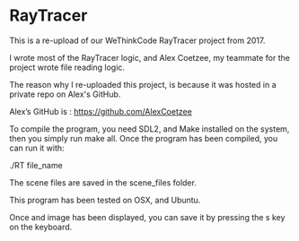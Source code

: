 # RayTracer

This is a re-upload of our WeThinkCode RayTracer project from 2017.

I wrote most of the RayTracer logic, and Alex Coetzee, my teammate for the
project wrote file reading logic.

The reason why I re-uploaded this project, is because it was hosted in a
private repo on Alex's GitHub.

Alex’s GitHub is : https://github.com/AlexCoetzee

To compile the program, you need SDL2, and Make installed on the system, then 
you simply run make all. Once the program has been compiled, you can run it
with:

./RT file_name

The scene files are saved in the scene_files folder.

This program has been tested on OSX, and Ubuntu.

Once and image has been displayed, you can save it by pressing the s key on the
keyboard.

